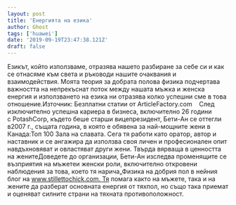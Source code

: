 ```yaml
---
layout: post
title: 'Енергията на езика'
author: Ghost
tags: ['huawei']
date: '2019-09-19T23:47:38.121Z'
draft: false
---
```


Езикът, който използваме, отразява нашето разбиране за себе си и как се отнасяме към света и ръководи нашите очаквания и взаимодействия. Моята теория за добрата полова физика подчертава важността на непрекъснат поток между нашата мъжка и женска енергия и използването на езика ни отразява колко успешни сме в това отношение.Източник: Безплатни статии от ArticleFactory.com    След изключително успешна кариера в бизнеса, включително 26 години с PotashCorp, където беше старши вицепрезидент, Бети-Ан се оттегли в2007 г., същата година, в която е обявена за най-мощните жени в Канада:Топ 100 Зала на славата. Сега тя работи като оратор, автор и наставник и се ангажира да използва своя личен и професионален опит навдъхновяват и овластяват други жени. Твърда вярваща в ценността на женитеДоведете до организации, Бети-Ан изследва променящите се възприятия на мъжетеи женски роли, включително откровени наблюдения за това, което тя нарича„Физика на добрия пол в нейния блог на www.stillettochick.com. Тя помага както на мъжете, така и на жените да разберат основната енергия от тяхпол, но също така приемат и оценяват силните страни на тяхната противоположност.
